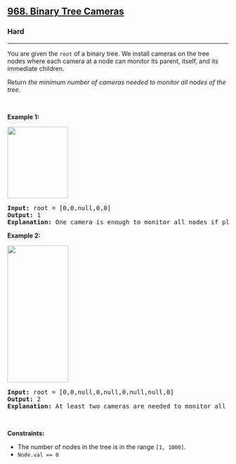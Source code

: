 <h2><a href="https://leetcode.com/problems/binary-tree-cameras/">968. Binary Tree Cameras</a></h2><h3>Hard</h3><hr><div><p>You are given the <code>root</code> of a binary tree. We install cameras on the tree nodes where each camera at a node can monitor its parent, itself, and its immediate children.</p>

<p>Return <em>the minimum number of cameras needed to monitor all nodes of the tree</em>.</p>

<p>&nbsp;</p>
<p><strong>Example 1:</strong></p>
<img alt="" src="https://assets.leetcode.com/uploads/2018/12/29/bst_cameras_01.png" style="width: 138px; height: 163px;">
<pre style="position: relative;"><strong>Input:</strong> root = [0,0,null,0,0]
<strong>Output:</strong> 1
<strong>Explanation:</strong> One camera is enough to monitor all nodes if placed as shown.
<div class="open_grepper_editor" title="Edit &amp; Save To Grepper"></div></pre>

<p><strong>Example 2:</strong></p>
<img alt="" src="https://assets.leetcode.com/uploads/2018/12/29/bst_cameras_02.png" style="width: 139px; height: 312px;">
<pre style="position: relative;"><strong>Input:</strong> root = [0,0,null,0,null,0,null,null,0]
<strong>Output:</strong> 2
<strong>Explanation:</strong> At least two cameras are needed to monitor all nodes of the tree. The above image shows one of the valid configurations of camera placement.
<div class="open_grepper_editor" title="Edit &amp; Save To Grepper"></div></pre>

<p>&nbsp;</p>
<p><strong>Constraints:</strong></p>

<ul>
	<li>The number of nodes in the tree is in the range <code>[1, 1000]</code>.</li>
	<li><code>Node.val == 0</code></li>
</ul>
</div>